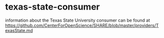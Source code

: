 texas-state-consumer
====================
information about the Texas State University consumer can be found at https://github.com/CenterForOpenScience/SHARE/blob/master/providers/TexasState.md
